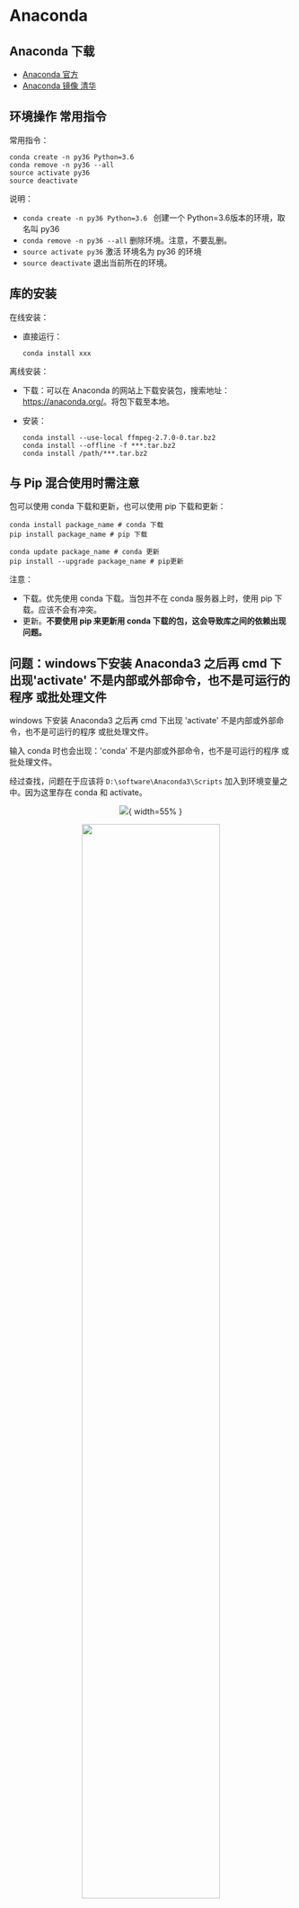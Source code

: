 # Anaconda 

## Anaconda 下载

- [Anaconda 官方](https://www.anaconda.com/)
- [Anaconda 镜像 清华](https://mirrors.tuna.tsinghua.edu.cn/anaconda/archive/)



## 环境操作 常用指令

常用指令：

```
conda create -n py36 Python=3.6
conda remove -n py36 --all
source activate py36
source deactivate
```

说明：

- `conda create -n py36 Python=3.6 ` 创建一个 Python=3.6版本的环境，取名叫 py36
- `conda remove -n py36 --all` 删除环境。注意，不要乱删。
- `source activate py36` 激活 环境名为 py36 的环境
- `source deactivate` 退出当前所在的环境。



## 库的安装


在线安装：

- 直接运行：
    ```
    conda install xxx
    ```

离线安装：

- 下载：可以在 Anaconda 的网站上下载安装包，搜索地址：<https://anaconda.org/>。将包下载至本地。

- 安装：
    ```
    conda install --use-local ffmpeg-2.7.0-0.tar.bz2
    conda install --offline -f ***.tar.bz2
    conda install /path/***.tar.bz2
    ```

## 与 Pip 混合使用时需注意

包可以使用 conda 下载和更新，也可以使用 pip 下载和更新：

```
conda install package_name # conda 下载
pip install package_name # pip 下载

conda update package_name # conda 更新
pip install --upgrade package_name # pip更新
```

注意：

- 下载。优先使用 conda 下载。当包并不在 conda 服务器上时，使用 pip 下载。应该不会有冲突。
- 更新。**不要使用 pip 来更新用 conda 下载的包，这会导致库之间的依赖出现问题。** 






## 问题：windows下安装 Anaconda3 之后再 cmd 下出现'activate' 不是内部或外部命令，也不是可运行的程序 或批处理文件

windows 下安装 Anaconda3 之后再 cmd 下出现 'activate' 不是内部或外部命令，也不是可运行的程序 或批处理文件。

输入 conda 时也会出现：'conda' 不是内部或外部命令，也不是可运行的程序 或批处理文件。

经过查找，问题在于应该将 `D:\software\Anaconda3\Scripts` 加入到环境变量之中。因为这里存在 conda 和 activate。

<center>


![](http://images.iterate.site/blog/image/20190624/57VqcqXEClwf.png?imageslim){ width=55% }

</center>
<p align="center">
    <img width="70%" height="70%" src="http://images.iterate.site/blog/image/20190624/2fIsjvF2BAVK.png?imageslim">
</p>

<p align="center">
    <img width="70%" height="70%" src="http://images.iterate.site/blog/image/20190624/gyFjoHbr20YB.png?imageslim">
</p>


原文及相关：

- [果冻先生的专栏](https://blog.csdn.net/Homewm/article/details/84886033)





## 问题：Intel MKL FATAL ERROR: Cannot load mkl_intel_thread.dll.

这个问题，当我把 pycharm 升级到最新的时候，再安装 matplotlib 的时候总是遇到。

而且，是这样的，在 console 里执行这个的时候是没有问题的：

```py
from matplotlib import pyplot as plt
fig = plt.figure()
```

但是，在 pycharm 里用 py 脚本执行这个的时候就有问题：

```
Intel MKL FATAL ERROR: Cannot load mkl_intel_thread.dll.
```

之前查了下，以为是 numpy+mkl 的问题，因此，把 mkl 卸载了，然后重新用 pip 安装了 numpy，但是后面 用 conda 安装的时候又把 mkl 安装上了，所以这个问题还是没解决。

后来看了下：

- [Intel MKL FATAL ERROR: Cannot load mkl_intel_thread.dll. ](https://intellij-support.jetbrains.com/hc/en-us/community/posts/360000365510-Intel-MKL-FATAL-ERROR-Cannot-load-mkl-intel-thread-dll-)
- [Anaconda Intel MKL FATAL ERROR when running scripts in 2017.3 and no py.test suites found in project](https://youtrack.jetbrains.com/issue/PY-27466)

这个问题之后，发现，好像新版本的 pycharm 就是有这个问题，应该是 pycharm 的 科学计算模式是要对接 matplotlib 来画图。

所以是有这个问题的。

换了低版本的 pycharm 应该是没有这个问题的。


原文及相关：

- [Intel MKL FATAL ERROR: Cannot load mkl_intel_thread.dll. ](https://intellij-support.jetbrains.com/hc/en-us/community/posts/360000365510-Intel-MKL-FATAL-ERROR-Cannot-load-mkl-intel-thread-dll-)
- [Anaconda Intel MKL FATAL ERROR when running scripts in 2017.3 and no py.test suites found in project](https://youtrack.jetbrains.com/issue/PY-27466)
 project](https://youtrack.jetbrains.com/issue/PY-27466)
